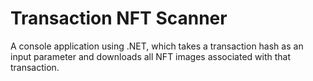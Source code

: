 # Transaction NFT Scanner
A console application using .NET, which takes a transaction hash as an input parameter and downloads all NFT images associated with that transaction.
